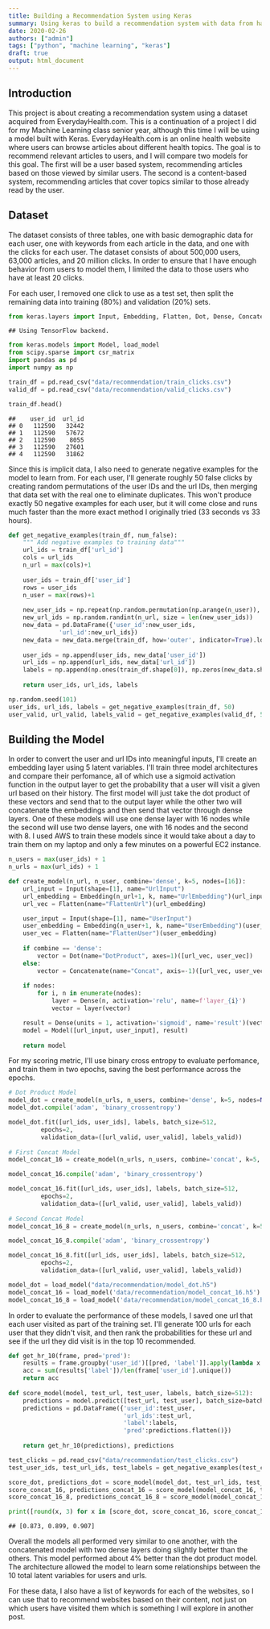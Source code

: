 ```yaml
---
title: Building a Recommendation System using Keras
summary: Using keras to build a recommendation system with data from half a million user visits to EverydayHealth.com.
date: 2020-02-26
authors: ["admin"]
tags: ["python", "machine learning", "keras"]
draft: true
output: html_document
---
```




## Introduction

This project is about creating a recommendation system using a dataset acquired from EverydayHealth.com. This is a continuation of a project I did for my Machine Learning class senior year, although this time I will be using a model built with Keras. EverydayHealth.com is an online health website where users can browse articles about different health topics. The goal is to recommend relevant articles to users, and I will compare two models for this goal. The first will be a user based system, recommending articles based on those viewed by similar users. The second is a content-based system, recommending articles that cover topics similar to those already read by the user. 

## Dataset

The dataset consists of three tables, one with basic demographic data for each user, one with keywords from each article in the data, and one with the clicks for each user. The dataset consists of about 500,000 users, 63,000 articles, and 20 million clicks. In order to ensure that I have enough behavior from users to model them, I limited the data to those users who have at least 20 clicks. 

For each user, I removed one click to use as a test set, then split the remaining data into training (80%) and validation (20%) sets.



```python
from keras.layers import Input, Embedding, Flatten, Dot, Dense, Concatenate
```

```
## Using TensorFlow backend.
```

```python
from keras.models import Model, load_model
from scipy.sparse import csr_matrix
import pandas as pd
import numpy as np

train_df = pd.read_csv("data/recommendation/train_clicks.csv")
valid_df = pd.read_csv("data/recommendation/valid_clicks.csv")

train_df.head()
```

```
##    user_id  url_id
## 0   112590   32442
## 1   112590   57672
## 2   112590    8055
## 3   112590   27601
## 4   112590   31862
```

Since this is implicit data, I also need to generate negative examples for the model to learn from. For each user, I'll generate roughly 50 false clicks by creating random permutations of the user IDs and the url IDs, then merging that data set with the real one to eliminate duplicates. This won't produce exactly 50 negative examples for each user, but it will come close and runs much faster than the more exact method I originally tried (33 seconds vs 33 hours).


```python
def get_negative_examples(train_df, num_false):
    """ Add negative examples to training data"""
    url_ids = train_df['url_id']
    cols = url_ids
    n_url = max(cols)+1
    
    user_ids = train_df['user_id']
    rows = user_ids
    n_user = max(rows)+1
    
    new_user_ids = np.repeat(np.random.permutation(np.arange(n_user)), num_false)
    new_url_ids = np.random.randint(n_url, size = len(new_user_ids))
    new_data = pd.DataFrame({'user_id':new_user_ids,
              'url_id':new_url_ids})
    new_data = new_data.merge(train_df, how='outer', indicator=True).loc[lambda x : x['_merge']=='left_only']
    
    user_ids = np.append(user_ids, new_data['user_id'])
    url_ids = np.append(url_ids, new_data['url_id'])
    labels = np.append(np.ones(train_df.shape[0]), np.zeros(new_data.shape[0]))
    
    return user_ids, url_ids, labels
```


```python
np.random.seed(101)
user_ids, url_ids, labels = get_negative_examples(train_df, 50)
user_valid, url_valid, labels_valid = get_negative_examples(valid_df, 50)
```

## Building the Model

In order to convert the user and url IDs into meaningful inputs, I'll create an embedding layer using 5 latent variables. I'll train three model architectures and compare their perfomance, all of which use a sigmoid activation function in the output layer to get the probability that a user will visit a given url based on their history. The first model will just take the dot product of these vectors and send that to the output layer while the other two will concatenate the embeddings and then send that vector through dense layers. One of these models will use one dense layer with 16 nodes while the second will use two dense layers, one with 16 nodes and the second with 8. I used AWS to train these models since it would take about a day to train them on my laptop and only a few minutes on a powerful EC2 instance. 


```python
n_users = max(user_ids) + 1
n_urls = max(url_ids) + 1

def create_model(n_url, n_user, combine='dense', k=5, nodes=[16]):
    url_input = Input(shape=[1], name="UrlInput")
    url_embedding = Embedding(n_url+1, k, name="UrlEmbedding")(url_input)
    url_vec = Flatten(name="FlattenUrl")(url_embedding)

    user_input = Input(shape=[1], name="UserInput")
    user_embedding = Embedding(n_user+1, k, name="UserEmbedding")(user_input)
    user_vec = Flatten(name="FlattenUser")(user_embedding)
    
    if combine == 'dense':
        vector = Dot(name="DotProduct", axes=1)([url_vec, user_vec])
    else:
        vector = Concatenate(name="Concat", axis=-1)([url_vec, user_vec])
        
    if nodes:
        for i, n in enumerate(nodes):
            layer = Dense(n, activation='relu', name=f'layer_{i}')
            vector = layer(vector)

    result = Dense(units = 1, activation='sigmoid', name='result')(vector)
    model = Model([url_input, user_input], result)
    
    return model
```

For my scoring metric, I'll use binary cross entropy to evaluate perfomance, and train them in two epochs, saving the best performance across the epochs. 


```python
# Dot Product Model
model_dot = create_model(n_urls, n_users, combine='dense', k=5, nodes=None)
model_dot.compile('adam', 'binary_crossentropy')

model_dot.fit([url_ids, user_ids], labels, batch_size=512,
         epochs=2, 
         validation_data=([url_valid, user_valid], labels_valid))
         
# First Concat Model
model_concat_16 = create_model(n_urls, n_users, combine='concat', k=5, nodes=16)

model_concat_16.compile('adam', 'binary_crossentropy')

model_concat_16.fit([url_ids, user_ids], labels, batch_size=512,
         epochs=2, 
         validation_data=([url_valid, user_valid], labels_valid))
         
# Second Concat Model
model_concat_16_8 = create_model(n_urls, n_users, combine='concat', k=5, nodes=[16, 8])

model_concat_16_8.compile('adam', 'binary_crossentropy')

model_concat_16_8.fit([url_ids, user_ids], labels, batch_size=512,
         epochs=2, 
         validation_data=([url_valid, user_valid], labels_valid))
```

```python
model_dot = load_model("data/recommendation/model_dot.h5")
model_concat_16 = load_model('data/recommendation/model_concat_16.h5')
model_concat_16_8 = load_model('data/recommendation/model_concat_16_8.h5')
```

In order to evaluate the performance of these models, I saved one url that each user visited as part of the training set. I'll generate 100 urls for each user that they didn't visit, and then rank the probabilities for these url and see if the url they did visit is in the top 10 recommended.


```python
def get_hr_10(frame, pred='pred'):
    results = frame.groupby('user_id')[[pred, 'label']].apply(lambda x: x.sort_values(by=pred, ascending=False)[:10]).reset_index()
    acc = sum(results['label'])/len(frame['user_id'].unique())
    return acc
    
def score_model(model, test_url, test_user, labels, batch_size=512):
    predictions = model.predict([test_url, test_user], batch_size=batch_size)
    predictions = pd.DataFrame({'user_id':test_user,
                                'url_ids':test_url,
                                'label':labels,
                                'pred':predictions.flatten()})
    
    return get_hr_10(predictions), predictions
```


```python
test_clicks = pd.read_csv("data/recommendation/test_clicks.csv")
test_user_ids, test_url_ids, test_labels = get_negative_examples(test_clicks, 100)

score_dot, predictions_dot = score_model(model_dot, test_url_ids, test_user_ids, test_labels)
score_concat_16, predictions_concat_16 = score_model(model_concat_16, test_url_ids, test_user_ids, test_labels)
score_concat_16_8, predictions_concat_16_8 = score_model(model_concat_16_8, test_url_ids, test_user_ids, test_labels)
```


```python
print([round(x, 3) for x in [score_dot, score_concat_16, score_concat_16_8]])
```

```
## [0.873, 0.899, 0.907]
```

Overall the models all performed very similar to one another, with the concatenated model with two dense layers doing slightly better than the others. This model performed about 4% better than the dot product model. The architecture allowed the model to learn some relationships between the 10 total latent variables for users and urls. 

For these data, I also have a list of keywords for each of the websites, so I can use that to recommend websites based on their content, not just on which users have visited them which is something I will explore in another post.
